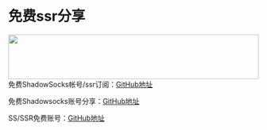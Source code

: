 # 免费ssr分享
<a href="https://www.vultr.com/?ref=7295225"><img src="https://www.vultr.com/media/banner_1.png" width="100%" height="90"></a>
免费ShadowSocks帐号/ssr订阅：[GitHub地址](http://ss.pythonic.life)

免费Shadowsocks账号分享：[GitHub地址](https://github.com/gfw-breaker/ssr-accounts)

SS/SSR免费账号：[GitHub地址](https://github.com/Alvin9999/new-pac/wiki/ss%E5%85%8D%E8%B4%B9%E8%B4%A6%E5%8F%B7)
